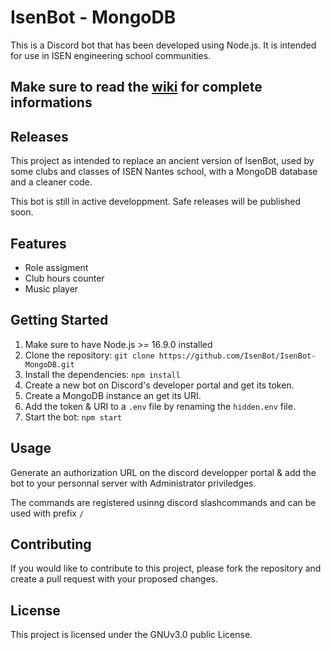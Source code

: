 # IsenBot - MongoDB

This is a Discord bot that has been developed using Node.js. It is intended for use in ISEN engineering school communities.

## Make sure to read the [wiki](https://github.com/IsenBot/IsenBot-MongoDB/wiki) for complete informations
## Releases
This project as intended to replace an ancient version of IsenBot, used by some clubs and classes of ISEN Nantes school, with a MongoDB database and a cleaner code.

This bot is still in active developpment. Safe releases will be published soon.

## Features
- Role assigment
- Club hours counter
- Music player

## Getting Started
1. Make sure to have Node.js >= 16.9.0 installed
2. Clone the repository: `git clone https://github.com/IsenBot/IsenBot-MongoDB.git`
3. Install the dependencies: `npm install`
4. Create a new bot on Discord's developer portal and get its token.
5. Create a MongoDB instance an get its URI.
6. Add the token & URI to a `.env` file by renaming the `hidden.env` file.
7. Start the bot: `npm start`

## Usage
Generate an authorization URL on the discord developper portal & add the bot to your personnal server with Administrator priviledges.

The commands are registered usinng discord slashcommands and can be used with prefix `/`

## Contributing
If you would like to contribute to this project, please fork the repository and create a pull request with your proposed changes.

## License
This project is licensed under the GNUv3.0 public License.